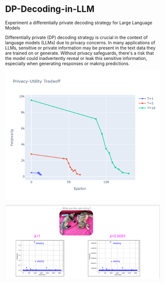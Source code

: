 # DP-Decoding-in-LLM
Experiment a differentially private decoding strategy for Large Language Models


Differentially private (DP) decoding strategy is crucial in the context of language models (LLMs) due to privacy concerns. In many applications of LLMs, sensitive or private information may be present in the text data they are trained on or generate. Without privacy safeguards, there's a risk that the model could inadvertently reveal or leak this sensitive information, especially when generating responses or making predictions.


![BreadcrumbsDP-Decoding-in-LLM](https://github.com/OdedMous/DP-Decoding-in-LLM/blob/main/Utility-privacy%20tradeoff.png)



![BreadcrumbsDP-Decoding-in-LLM](https://github.com/OdedMous/DP-Decoding-in-LLM/blob/main/word%20probabilities.png)
